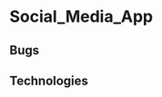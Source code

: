 # Social_Media_App

<!--
NPM Packages

Backend ---
[dotenv] = Loads environment variables.
[express] = Is a backend web app framework for building RESTful APIs with Nodejs.
[mongoose] = Helps us connect to mongoDB.
[nodemon] = It simply restarts the nodejs app whenever it sees changes in the file.
[bcrypt] = A library to help you hash passwords.

[helmet] = It helps you secure your express apps by setting various HTTP headers.
[morgan] = HTTP request logger middleware for node.js

Frontend ---
[create-react-app] =
[@material-ui/core] = core material ui
[@material-ui/icons] = gets any icons needed with material-ui
[react-router-dom] =
[axios] =
[timeago.js] =
 -->

## Bugs

## Technologies

<!--
MONGODB:
  PROJECT(Social Media App)
  Username(angelsoto)
  Password(nNqwEB8bRfZlYOxv)
 -->
